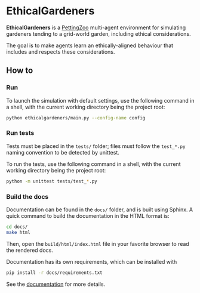 # EthicalGardeners

**EthicalGardeners** is a [PettingZoo](https://pettingzoo.farama.org/)
multi-agent environment for simulating gardeners tending to a grid-world
garden, including ethical considerations.

The goal is to make agents learn an ethically-aligned behaviour that includes
and respects these considerations.


## How to

### Run

To launch the simulation with default settings, use the following command in a shell, with the current
working directory being the project root:

```sh
python ethicalgardeners/main.py --config-name config
```

### Run tests

Tests must be placed in the `tests/` folder; files must follow the `test_*.py`
naming convention to be detected by unittest.

To run the tests, use the following command in a shell, with the current
working directory being the project root:

```sh
python -m unittest tests/test_*.py
```

### Build the docs

Documentation can be found in the `docs/` folder, and is built using Sphinx.
A quick command to build the documentation in the HTML format is:

```sh
cd docs/
make html
```

Then, open the `build/html/index.html` file in your favorite browser to read 
the rendered docs.

Documentation has its own requirements, which can be installed with

```sh
pip install -r docs/requirements.txt
```

See the [documentation](https://ethicsai.github.io/ethical-gardeners/main/index.html) for more details.
